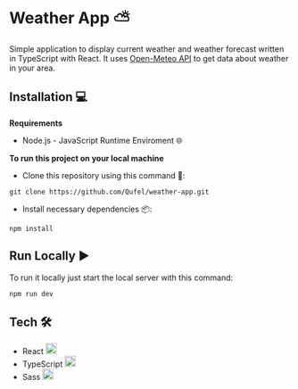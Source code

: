 # Weather App ⛅ 
Simple application to display current weather and weather forecast written in TypeScript with React. It uses [Open-Meteo API](https://open-meteo.com/) to get data about weather in your area.

## Installation 💻
**Requirements**
- Node.js - JavaScript Runtime Enviroment 🌐

**To run this project on your local machine**
- Clone this repository using this command 📲:
```
git clone https://github.com/Qufel/weather-app.git
```
- Install necessary dependencies 📦:
```
npm install
```
## Run Locally ▶️
To run it locally just start the local server with this command:
```
npm run dev
```

## Tech 🛠️
- React <img src="https://cdn.jsdelivr.net/gh/devicons/devicon@latest/icons/react/react-original.svg" width=20 height=20 />
- TypeScript <img src="https://cdn.jsdelivr.net/gh/devicons/devicon@latest/icons/typescript/typescript-original.svg" width=20 height=20 />
- Sass <img src="https://cdn.jsdelivr.net/gh/devicons/devicon@latest/icons/sass/sass-original.svg" width=20 height=20 />